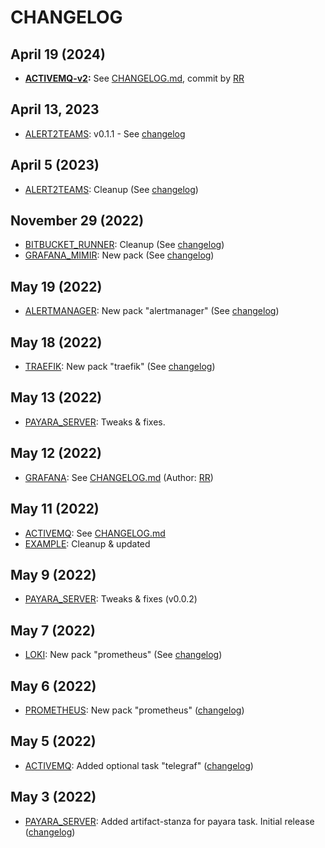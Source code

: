 # CHANGELOG

## April 19 (2024)
  * **[ACTIVEMQ-v2](packs/activemq-v2/README.md):** See [CHANGELOG.md](packs/activemq-v2/CHANGELOG.md), commit by [RR]

## April 13, 2023
  * [ALERT2TEAMS](packs/alert2teams/README.md): v0.1.1 - See [changelog](packs/alert2teams/CHANGELOG.md)

## April 5 (2023)
  * [ALERT2TEAMS](packs/alert2teams/README.md): Cleanup (See [changelog](packs/alert2teams/CHANGELOG.md))

## November 29 (2022)
  * [BITBUCKET_RUNNER](packs/bitbucket_runner/README.md): Cleanup (See [changelog](packs/bitbucket_runner/CHANGELOG.md))
  * [GRAFANA_MIMIR](packs/grafana_mimir/README.md): New pack (See [changelog](packs/grafana_mimir/CHANGELOG.md))

## May 19 (2022)
  * [ALERTMANAGER](packs/alertmanager/README.md): New pack "alertmanager" (See [changelog](packs/alertmanager/CHANGELOG.md))

## May 18 (2022)
  * [TRAEFIK](packs/traefik/README.md): New pack "traefik" (See [changelog](packs/traefik/CHANGELOG.md))

## May 13 (2022)
  * [PAYARA_SERVER](packs/payara_server/README.md): Tweaks & fixes.

## May 12 (2022)
  * [GRAFANA](packs/grafana/README.md): See [CHANGELOG.md](packs/grafana/CHANGELOG.md) (Author: [RR])

## May 11 (2022)
  * [ACTIVEMQ](packs/activemq/README.md): See [CHANGELOG.md](packs/activemq/CHANGELOG.md)
  * [EXAMPLE](packs/example/README.md): Cleanup & updated

## May 9 (2022)
  * [PAYARA_SERVER](packs/payara_server/README.md): Tweaks & fixes (v0.0.2)

## May 7 (2022)
  * [LOKI](packs/loki/README.md): New pack "prometheus" (See [changelog](packs/loki/CHANGELOG.md))

## May 6 (2022)
  * [PROMETHEUS](packs/prometheus/README.md): New pack "prometheus" ([changelog](packs/prometheus/CHANGELOG.md))

## May 5 (2022)
  * [ACTIVEMQ](packs/activemq/README.md): Added optional task "telegraf" ([changelog](packs/activemq/CHANGELOG.md))

## May 3 (2022)
  * [PAYARA_SERVER](packs/payara_server/README.md): Added artifact-stanza for payara task. Initial release ([changelog](packs/payara_server/CHANGELOG.md))


[RR]: rune.ronneseth@kred.no
